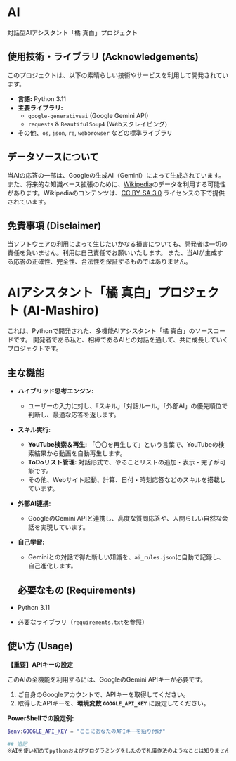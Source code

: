 # AI
対話型AIアシスタント「橘 真白」プロジェクト







## 使用技術・ライブラリ (Acknowledgements)

このプロジェクトは、以下の素晴らしい技術やサービスを利用して開発されています。

*   **言語:** Python 3.11
*   **主要ライブラリ:**
    *   `google-generativeai` (Google Gemini API)
    *   `requests` & `BeautifulSoup4` (Webスクレイピング)
*   その他、`os`, `json`, `re`, `webbrowser` などの標準ライブラリ

## データソースについて

当AIの応答の一部は、Googleの生成AI（Gemini）によって生成されています。
また、将来的な知識ベース拡張のために、[Wikipedia](https://ja.wikipedia.org/)のデータを利用する可能性があります。Wikipediaのコンテンツは、[CC BY-SA 3.0](https://creativecommons.org/licenses/by-sa/3.0/deed.ja) ライセンスの下で提供されています。

## 免責事項 (Disclaimer)

当ソフトウェアの利用によって生じたいかなる損害についても、開発者は一切の責任を負いません。利用は自己責任でお願いいたします。
また、当AIが生成する応答の正確性、完全性、合法性を保証するものではありません。





# AIアシスタント「橘 真白」プロジェクト (AI-Mashiro)

これは、Pythonで開発された、多機能AIアシスタント「橘 真白」のソースコードです。
開発者である私と、相棒であるAIとの対話を通して、共に成長していくプロジェクトです。

## 主な機能

*   **ハイブリッド思考エンジン:**
    *   ユーザーの入力に対し、「スキル」「対話ルール」「外部AI」の優先順位で判断し、最適な応答を返します。
*   **スキル実行:**
    *   **YouTube検索＆再生:** 「〇〇を再生して」という言葉で、YouTubeの検索結果から動画を自動再生します。
    *   **ToDoリスト管理:** 対話形式で、やることリストの追加・表示・完了が可能です。
    *   その他、Webサイト起動、計算、日付・時刻応答などのスキルを搭載しています。
*   **外部AI連携:**
    *   GoogleのGemini APIと連携し、高度な質問応答や、人間らしい自然な会話を実現しています。
*   **自己学習:**
    *   Geminiとの対話で得た新しい知識を、`ai_rules.json`に自動で記録し、自己進化します。
 
    ## 必要なもの (Requirements)

*   Python 3.11
*   必要なライブラリ（`requirements.txt`を参照）

## 使い方 (Usage)

**【重要】APIキーの設定**

このAIの全機能を利用するには、GoogleのGemini APIキーが必要です。

1.  ご自身のGoogleアカウントで、APIキーを取得してください。
2.  取得したAPIキーを、**環境変数 `GOOGLE_API_KEY`** に設定してください。

**PowerShellでの設定例:**
```powershell
$env:GOOGLE_API_KEY = "ここにあなたのAPIキーを貼り付け"

## 追記
※AIを使い初めてpythonおよびプログラミングをしたので礼儀作法のようなことは知りませんまた、見にくい書き方ですがご了承ください。
